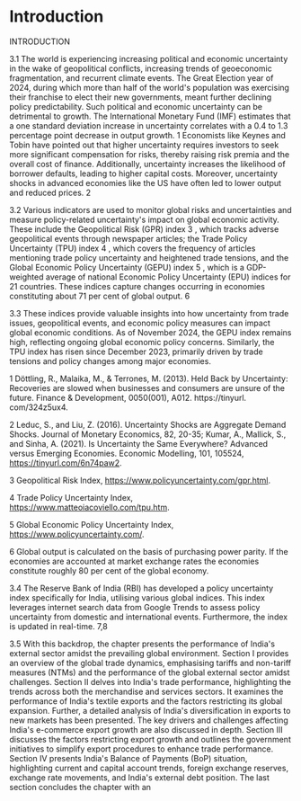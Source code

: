 # Introduction

INTRODUCTION

3.1 The world is experiencing increasing political and economic uncertainty in the wake of geopolitical  conflicts,  increasing  trends  of  geoeconomic  fragmentation,  and recurrent climate events. The Great Election year of 2024, during which more than half of the world's population was exercising their franchise to elect their new governments, meant further declining policy predictability. Such political and economic uncertainty can be detrimental to growth. The International Monetary Fund (IMF) estimates that a one standard deviation increase in uncertainty correlates with a 0.4 to 1.3 percentage point  decrease  in  output  growth. 1 Economists  like  Keynes  and  Tobin  have  pointed out that higher uncertainty requires investors to seek more significant compensation for  risks,  thereby  raising  risk  premia  and  the  overall  cost  of  finance.  Additionally, uncertainty  increases  the  likelihood  of  borrower  defaults,  leading  to  higher  capital costs. Moreover, uncertainty shocks in advanced economies like the US have often led to lower output and reduced prices. 2

3.2 Various indicators are used to monitor global risks and uncertainties and measure policy-related  uncertainty's  impact  on  global  economic  activity.  These  include  the Geopolitical  Risk  (GPR)  index 3 ,  which  tracks  adverse  geopolitical  events  through newspaper  articles;  the  Trade  Policy  Uncertainty  (TPU)  index 4 ,  which  covers  the frequency of articles mentioning trade policy uncertainty and heightened trade tensions, and the Global Economic Policy Uncertainty (GEPU) index 5 , which is a GDP-weighted average of national Economic Policy Uncertainty (EPU) indices for 21 countries. These indices capture changes occurring in economies constituting about 71 per cent of global output. 6

3.3 These indices provide valuable insights into how uncertainty from trade issues, geopolitical  events,  and  economic  policy  measures  can  impact  global  economic conditions. As of November 2024, the GEPU index remains high, reflecting ongoing global economic policy concerns. Similarly, the TPU index has risen since December 2023, primarily driven by trade tensions and policy changes among major economies.

1   Döttling,  R.,  Malaika,  M.,  &amp;  Terrones,  M.  (2013).  Held  Back  by  Uncertainty:  Recoveries  are  slowed  when businesses and consumers are unsure of the future. Finance &amp; Development, 0050(001), A012. https://tinyurl. com/324z5ux4.

2  Leduc, S., and Liu, Z. (2016). Uncertainty Shocks are Aggregate Demand Shocks. Journal of Monetary Economics, 82, 20-35; Kumar, A., Mallick, S., and Sinha, A. (2021). Is Uncertainty the Same Everywhere? Advanced versus Emerging Economies. Economic Modelling, 101, 105524, https://tinyurl.com/6n74paw2.

3  Geopolitical Risk Index, https://www.policyuncertainty.com/gpr.html.

4  Trade Policy Uncertainty Index, https://www.matteoiacoviello.com/tpu.htm.

5  Global Economic Policy Uncertainty Index, https://www.policyuncertainty.com/.

6  Global output is calculated on the basis of purchasing power parity. If the economies are accounted at market exchange rates the economies constitute roughly 80 per cent of the global economy.

<!-- image -->

3.4 The  Reserve  Bank  of  India  (RBI)  has  developed  a  policy  uncertainty  index specifically  for  India,  utilising  various  global  indices.  This  index  leverages  internet search  data  from  Google  Trends  to  assess  policy  uncertainty  from  domestic  and international events. Furthermore, the index is updated in real-time. 7,8

3.5 With  this  backdrop,  the  chapter  presents  the  performance  of  India's  external sector  amidst  the  prevailing  global  environment.  Section  I  provides  an  overview  of the global trade dynamics, emphasising tariffs and non-tariff measures (NTMs) and the performance of the global external sector amidst challenges. Section II delves into India's trade performance, highlighting the trends across both the merchandise and services sectors. It examines the performance of India's textile exports and the factors restricting its global expansion. Further, a detailed analysis of India's diversification in exports to new markets has been presented. The key drivers and challenges affecting India's e-commerce export growth are also discussed in depth. Section III discusses the factors restricting export growth and outlines the government initiatives to simplify export procedures to enhance trade performance. Section IV presents India's Balance of Payments (BoP) situation, highlighting current and capital account trends, foreign exchange reserves, exchange rate movements, and India's external debt position. The last section concludes the chapter with an